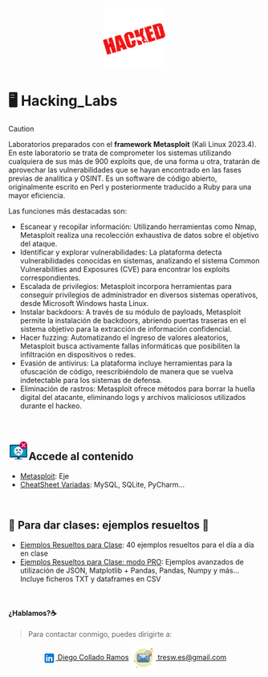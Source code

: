 <p align="center">
<picture>
  <source media="(prefers-color-scheme: dark)" srcset="hacked.png">
  <source media="(prefers-color-scheme: light)" srcset="hacked.png">
  <img alt="Hacking_Labs, más allá de la Ciberseguridad" src="hacked.png" width="25%">
</picture>
</p>

# :desktop_computer:	Hacking_Labs 

> [!CAUTION]
> Laboratorios preparados con el <b>framework Metasploit</b> (Kali Linux 2023.4). En este laboratorio se trata de comprometer los sistemas utilizando cualquiera de sus más de 900 exploits que, de una forma u otra, tratarán de aprovechar las vulnerabilidades que se hayan encontrado en las fases previas de analítica y OSINT.
Es un software de código abierto, originalmente escrito en Perl y posteriormente traducido a Ruby para una mayor eficiencia.

Las funciones más destacadas son: 
  - Escanear y recopilar información: Utilizando herramientas como Nmap, Metasploit realiza una recolección exhaustiva de datos sobre el objetivo del ataque.
  - Identificar y explorar vulnerabilidades: La plataforma detecta vulnerabilidades conocidas en sistemas, analizando el sistema Common Vulnerabilities and Exposures (CVE) para encontrar los exploits correspondientes.
  - Escalada de privilegios: Metasploit incorpora herramientas para conseguir privilegios de administrador en diversos sistemas operativos, desde Microsoft Windows hasta Linux.
  - Instalar backdoors: A través de su módulo de payloads, Metasploit permite la instalación de backdoors, abriendo puertas traseras en el sistema objetivo para la extracción de información confidencial.
  - Hacer fuzzing: Automatizando el ingreso de valores aleatorios, Metasploit busca activamente fallas informáticas que posibiliten la infiltración en dispositivos o redes.
  - Evasión de antivirus: La plataforma incluye herramientas para la ofuscación de código, reescribiéndolo de manera que se vuelva indetectable para los sistemas de defensa.
  - Eliminación de rastros: Metasploit ofrece métodos para borrar la huella digital del atacante, eliminando logs y archivos maliciosos utilizados durante el hackeo.

<br>

## <img alt="Hacking_Labs, más allá de la Ciberseguridad" src="/images/mal.png" width="8%">Accede al contenido 

- [Metasploit](Metasploit): Eje
- [CheatSheet Variadas](CheatSheets): MySQL, SQLite, PyCharm...


<br>

## :bricks:	Para dar clases: ejemplos resueltos :floppy_disk:	
- [Ejemplos Resueltos para Clase](Ejercicios_para_clases): 40 ejemplos resueltos para el día a día en clase
- [Ejemplos Resueltos para Clase: modo PRO](Ejercicios_para_clases_PRO): Ejemplos avanzados de utilización de JSON, Matplotlib + Pandas, Pandas, Numpy y más... Incluye ficheros TXT y dataframes en CSV

<br>

#### ¿Hablamos?☕️
> Para contactar conmigo, puedes dirigirte a: 

<p align="center">
<a href="https://linkedin.com/in/3wdiegocollado/" target="blank"><img align="center" src="images/linkedin.png" alt="Diego Collado Ramos"/> Diego Collado Ramos</a>        <a href="mailto:tresw.es@gmail.com " target="blank"><img align="center" src="images/email.png" alt="LinkedIn Diego Collado Ramos"/> tresw.es@gmail.com</a>
</p>